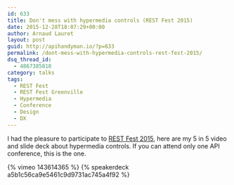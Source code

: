 ```yaml
---
id: 633
title: Don't mess with hypermedia controls (REST Fest 2015)
date: 2015-12-28T18:07:29+00:00
author: Arnaud Lauret
layout: post
guid: http://apihandyman.io/?p=633
permalink: /dont-mess-with-hypermedia-controls-rest-fest-2015/
dsq_thread_id:
  - 4867385818
category: talks
tags:
  - REST Fest
  - REST Fest Greenville
  - Hypermedia
  - Conference
  - Design
  - DX
---
```

I had the pleasure to participate to [REST Fest 2015](http://www.restfest.org/), here are my 5 in 5 video and slide deck about hypermedia controls. If you can attend only one API conference, this is the one.<!--more-->

{% vimeo 143614365 %}
{% speakerdeck a5b1c56ca9e5461c9d9731ac745a4f92 %}
